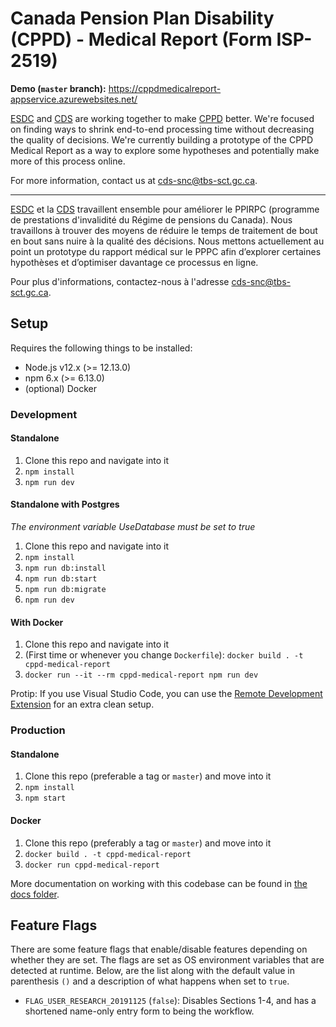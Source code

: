 # Canada Pension Plan Disability (CPPD) - Medical Report (Form ISP-2519)

**Demo (`master` branch):** https://cppdmedicalreport-appservice.azurewebsites.net/

[ESDC](https://www.canada.ca/en/employment-social-development.html) and [CDS](https://digital.canada.ca) are working together to make [CPPD](https://www.canada.ca/en/services/benefits/publicpensions/cpp/cpp-disability-benefit.html) better. We're focused on finding ways to shrink end-to-end processing time without decreasing the quality of decisions. We're currently building a prototype of the CPPD Medical Report as a way to explore some hypotheses and potentially make more of this process online.

For more information, contact us at [cds-snc@tbs-sct.gc.ca](mailto:cds-snc@tbs-sct.gc.ca).

--- 

[ESDC](https://www.canada.ca/en/employment-social-development.html) et la [CDS](https://digital.canada.ca) travaillent ensemble pour améliorer le PPIRPC (programme de prestations d'invalidité du Régime de pensions du Canada). Nous travaillons à trouver des moyens de réduire le temps de traitement de bout en bout sans nuire à la qualité des décisions. Nous mettons actuellement au point un prototype du rapport médical sur le PPPC afin d’explorer certaines hypothèses et d’optimiser davantage ce processus en ligne.

Pour plus d'informations, contactez-nous à l'adresse [cds-snc@tbs-sct.gc.ca](mailto:cds-snc@tbs-sct.gc.ca).

## Setup

Requires the following things to be installed:

- Node.js v12.x (>= 12.13.0)
- npm 6.x (>= 6.13.0)
- (optional) Docker

### Development

#### Standalone

1. Clone this repo and navigate into it
1. `npm install`
1. `npm run dev`

#### Standalone with Postgres
*The environment variable UseDatabase must be set to true*

1. Clone this repo and navigate into it
1. `npm install`
1. `npm run db:install`
1. `npm run db:start`
1. `npm run db:migrate`
1. `npm run dev`

#### With Docker

1. Clone this repo and navigate into it
1. (First time or whenever you change `Dockerfile`): `docker build . -t cppd-medical-report`
1. `docker run --it --rm cppd-medical-report npm run dev`

Protip: If you use Visual Studio Code, you can use the [Remote Development Extension](https://code.visualstudio.com/blogs/2019/05/02/remote-development) for an extra clean setup.

### Production

#### Standalone

1. Clone this repo (preferable a tag or `master`) and move into it
1. `npm install`
1. `npm start`

#### Docker

1. Clone this repo (preferably a tag or `master`) and move into it
1. `docker build . -t cppd-medical-report`
1. `docker run cppd-medical-report`

More documentation on working with this codebase can be found in [the docs folder](docs).


## Feature Flags

There are some feature flags that enable/disable features depending on whether they are set. The flags are set as OS environment variables that are detected at runtime. Below, are the list along with the default value in parenthesis `()` and a description of what happens when set to `true`.

- `FLAG_USER_RESEARCH_20191125` (`false`): Disables Sections 1-4, and has a shortened name-only entry form to being the workflow.